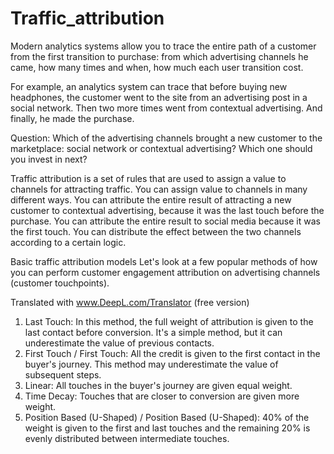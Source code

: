 # Traffic_attribution


Modern analytics systems allow you to trace the entire path of a customer from the first transition to purchase: from which advertising channels he came, how many times and when, how much each user transition cost.

For example, an analytics system can trace that before buying new headphones, the customer went to the site from an advertising post in a social network. Then two more times went from contextual advertising. And finally, he made the purchase.

Question: Which of the advertising channels brought a new customer to the marketplace: social network or contextual advertising? Which one should you invest in next?

Traffic attribution is a set of rules that are used to assign a value to channels for attracting traffic. You can assign value to channels in many different ways. You can attribute the entire result of attracting a new customer to contextual advertising, because it was the last touch before the purchase. You can attribute the entire result to social media because it was the first touch. You can distribute the effect between the two channels according to a certain logic.


Basic traffic attribution models
Let's look at a few popular methods of how you can perform customer engagement attribution on advertising channels (customer touchpoints).

Translated with www.DeepL.com/Translator (free version)

1. Last Touch: In this method, the full weight of attribution is given to the last contact before conversion. It's a simple method, but it can underestimate the value of previous contacts.
2. First Touch / First Touch: All the credit is given to the first contact in the buyer's journey. This method may underestimate the value of subsequent steps. 
3. Linear: All touches in the buyer's journey are given equal weight.
4. Time Decay: Touches that are closer to conversion are given more weight.
5. Position Based (U-Shaped) / Position Based (U-Shaped): 40% of the weight is given to the first and last touches and the remaining 20% is evenly distributed between intermediate touches.
